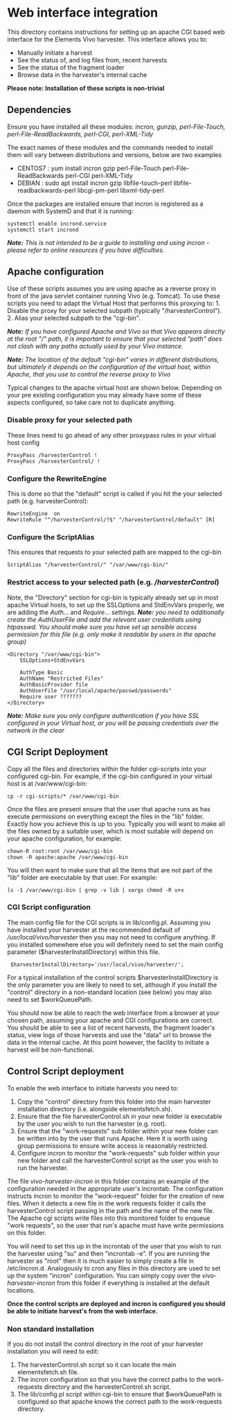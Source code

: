# Web interface integration

This directory contains instructions for setting up an apache CGI based web interface for the Elements Vivo harvester. This interface allows you to:
  * Manually initiate a harvest
  * See the status of, and log files from, recent harvests
  * See the status of the fragment loader
  * Browse data in the harvester's internal cache

**Please note: Installation of these scripts is non-trivial**

## Dependencies
Ensure you have installed all these modules:
     *incron, gunzip, perl-File-Touch, perl-File-ReadBackwards, perl-CGI, perl-XML-Tidy*

The exact names of these modules and the commands needed to install them will vary between distributions and versions, below are two examples
  * CENTOS7	: yum install incron gzip perl-File-Touch perl-File-ReadBackwards perl-CGI perl-XML-Tidy
  * DEBIAN	: sudo apt install incron gzip libfile-touch-perl libfile-readbackwards-perl libcgi-pm-perl libxml-tidy-perl

Once the packages are installed ensure that incron is registered as a daemon with SystemD and that it is running:

    systemctl enable incrond.service
    systemctl start incrond

***Note:** This is not intended to be a guide to installing and using incron - please refer to online resources if you have difficulties.*

## Apache configuration

Use of these scripts assumes you are using apache as a reverse proxy in front of the java servlet container running Vivo (e.g. Tomcat). To use these scripts you need to adapt the Virtual Host that performs this proxying to:
    1. Disable the proxy for your selected subpath (typically "/harvesterControl").
    2. Alias your selected subpath to the "cgi-bin".

***Note:** If you have configured Apache and Vivo so that Vivo appears directly at the root "/" path, it is important to ensure that your selected "path" does not clash with any paths actually used by your Vivo instance.*

***Note:** The location of the default "cgi-bin" varies in different distributions, but ultimately it depends on the configuration of the virtual host, within Apache, that you use to control the reverse proxy to Vivo*

Typical changes to the apache virtual host are shown below. Depending on your pre existing configuration you may already have some of these aspects configured, so take care not to duplicate anything.

### Disable proxy for your selected path
These lines need to go ahead of any other proxypass rules in your virtual host config

    ProxyPass /harvesterControl !
    ProxyPass /harvesterControl/ !

### Configure the RewriteEngine
This is done so that the "default" script is called if you hit the your selected path (e.g. harvesterControl):

    RewriteEngine  on
    RewriteRule "^/harvesterControl/?$" "/harvesterControl/default" [R]

### Configure the ScriptAlias
This ensures that requests to your selected path are mapped to the cgi-bin

    ScriptAlias "/harvesterControl/" "/var/www/cgi-bin/"

### Restrict access to your selected path (e.g. */harvesterControl*)
Note, the "Directory" section for cgi-bin is typically already set up in most apache Virtual hosts, to set up the
SSLOptions and StdEnvVars properly, we are adding the *Auth...* and *Require...* settings.
***Note:** you need to additionally create the AuthUserFile and add the relevant user credentials using htpasswd. You should make sure you have set up sensible access permission for this file (e.g. only make it readable by users in the apache group)*

    <Directory "/var/www/cgi-bin">
        SSLOptions+StdEnvVars

        AuthType Basic
        AuthName "Restricted Files"
        AuthBasicProvider file
        AuthUserFile "/usr/local/apache/passwd/passwords"
        Require user ???????
    </Directory>

  ***Note:** Make sure you only configure authentication if you have SSL configured in your Virtual host, or you will be passing credentials over the network in the clear*

## CGI Script Deployment
Copy all the files and directories within the folder cgi-scripts into your configured cgi-bin.
For example, if the cgi-bin configured in your virtual host is at /var/www/cgi-bin:

    cp -r cgi-scripts/* /var/www/cgi-bin

Once the files are present ensure that the user that apache runs as has execute permissions on everything except the files in the "lib" folder. Exactly how you achieve this is up to you. Typically you will want to make all the files owned by a suitable user, which is most suitable will depend on your apache configuration, for example:

    chown-R root:root /var/www/cgi-bin
    chown -R apache:apache /var/www/cgi-bin

You will then want to make sure that all the items that are not part of the "lib" folder are executable by that user.
For example:

    ls -1 /var/www/cgi-bin | grep -v lib | xargs chmod -R u+x

### CGI Script configuration
The main config file for the CGI scripts is in lib/config.pl. Assuming you have installed your harvester at the recommended default of */usr/local/vivo/harvester* then you may not need to configure anything.
If you installed somewhere else you will definitely need to set the main config parameter ($harvesterInstallDirectory) within this file.

     $harvesterInstallDirectory='/usr/local/vivo/harvester/';

For a typical installation of the control scripts $harvesterInstallDirectory is the only parameter you are likely to need to set, although if you install the "control" directory in a non-standard location (see below) you may also need to set $workQueuePath.

You should now be able to reach the web interface from a browser at your chosen path, assuming your apache and CGI configurations are correct. You should be able to see a list of recent harvests, the fragment loader's status, view logs of those harvests and use the "data" url to browse the data in the internal cache.
At this point however, the facility to initiate a harvest will be non-functional.

## Control Script deployment
To enable the web interface to initiate harvests you need to:
  1. Copy the "control" directory from this folder into the main harvester installation directory (i.e. alongside elementsfetch.sh).
  2. Ensure that the file harvesterControl.sh in your new folder is executable by the user you wish to run the harvester (e.g. root).
  3. Ensure that the "work-requests" sub folder within your new folder can be written into by the user that runs Apache. Here it is worth using group permissions to ensure write access is reasonably restricted.
  4. Configure incron to monitor the "work-requests" sub folder within your new folder and call the harvesterControl script as the user you wish to run the harvester.

The file *vivo-harvester-incron* in this folder contains an example of the configuration needed in the appropriate user's incrontab. The configuration instructs incron to monitor the "work-request" folder for the creation of new files. When it detects a new file in the work requests folder it calls the harvesterControl script passing in the path and the name of the new file. The Apache cgi scripts write files into this monitored folder to enqueue "work requests", so the user that run's apache must have write permissions on this folder.

 You will need to set this up in the incrontab of the user that you wish to run the harvester using "su" and then "incrontab -e". If you are running the harvester as "root" then it is much easier to simply create a file in /etc/incron.d. Analogously to cron any files in this directory are used to set up the system "incron" configuration.
You can simply copy over the *vivo-harvester-incron* from this folder if everything is installed at the default locations.

**Once the control scripts are deployed and incron is configured you should be able to initiate harvest's from the web interface.**

### Non standard installation
If you do not install the control directory in the root of your harvester installation you will need to edit:
  1. The harvesterControl.sh script so it can locate the main elementsfetch.sh file.
  2. The incron configuration so that you have the correct paths to the work-requests directory and the harvesterControl.sh script.
  3. The lib/config.pl script within cgi-bin to ensure that $workQueuePath is configured so that apache knows the correct path to the work-requests directory.

